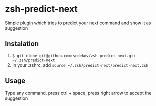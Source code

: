 # zsh-predict-next
Simple plugin which tries to predict your next command and show it as suggestion


## Instalation

1. `$ git clone git@github.com:scdekov/zsh-predict-next.git ~/.zsh/predict-next`
2. In your .zshrc, add `source ~/.zsh/predict-next/predict-next.zsh`

## Usage

Type any command, press ctrl + space, press right arrow to accept the suggestion

